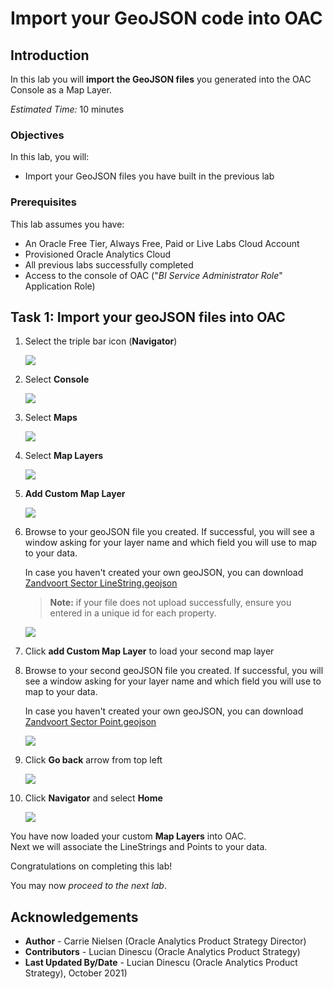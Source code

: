 # Import your GeoJSON code into OAC 

## Introduction

In this lab you will **import the GeoJSON files** you generated into the OAC Console as a Map Layer.

_Estimated Time:_ 10 minutes

### Objectives

In this lab, you will:

- Import your GeoJSON files you have built in the previous lab
###  Prerequisites

This lab assumes you have:

- An Oracle Free Tier, Always Free, Paid or Live Labs Cloud Account
- Provisioned Oracle Analytics Cloud
- All previous labs successfully completed
- Access to the console of OAC ("_BI Service Administrator Role_" Application Role)

## Task 1: Import your geoJSON files into OAC 

1. Select the triple bar icon (**Navigator**)

    ![](./images/navigator.png)

2. Select **Console**  

    ![](./images/console.png)


3. Select **Maps**  

    ![](./images/maps.png)

4. Select **Map Layers**  

    ![](./images/map-layers.png)

5. **Add Custom** **Map Layer**  

    ![](./images/custom-map-layers.png)

6. Browse to your geoJSON file you created. If successful, you will see  a window asking for your layer name and which field you will use to map to your data. 

    In case you haven't created your own geoJSON, you can download [Zandvoort Sector LineString.geojson](https://objectstorage.us-ashburn-1.oraclecloud.com/p/jyHA4nclWcTaekNIdpKPq3u2gsLb00v_1mmRKDIuOEsp--D6GJWS_tMrqGmb85R2/n/c4u04/b/livelabsfiles/o/labfiles/Zandvoort%20Sector%20LineString.geojson)
    > **Note:** if your file does not upload successfully, ensure you entered in a unique id for each property.  

    ![](./images/zandvoort-sector-line.png)

7. Click **add Custom Map Layer** to load your second map layer

8. Browse to your second geoJSON file you created. If successful, you  will see a window asking for your layer name and which field you  will use to map to your data.

    In case you haven't created your own geoJSON, you can download [Zandvoort Sector Point.geojson](https://objectstorage.us-ashburn-1.oraclecloud.com/p/jyHA4nclWcTaekNIdpKPq3u2gsLb00v_1mmRKDIuOEsp--D6GJWS_tMrqGmb85R2/n/c4u04/b/livelabsfiles/o/labfiles/Zandvoort%20Sector%20Point.geojson)

    ![](./images/zandvoort-sector-point.png)

9. Click **Go back** arrow from top left

    ![](./images/go-back.png)

10. Click **Navigator** and select **Home**

    ![](./images/home-page.png)

You have now loaded your custom **Map Layers** into OAC.  
Next we will associate the LineStrings and Points to your data.

Congratulations on completing this lab!

You may now *proceed to the next lab*.

## **Acknowledgements**

- **Author** - Carrie Nielsen (Oracle Analytics Product Strategy Director)
- **Contributors** - Lucian Dinescu (Oracle Analytics Product Strategy)
- **Last Updated By/Date** - Lucian Dinescu (Oracle Analytics Product Strategy), October 2021)
